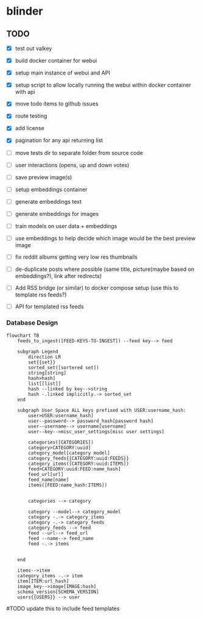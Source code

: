 # blinder


## TODO
- [x] test out valkey
- [x] build docker container for webui
- [x] setup main instance of webui and API
- [x] setup script to allow locally running the webui within docker container with api
- [x] move todo items to github issues
- [x] route testing
- [x] add license
- [x] pagination for any api returning list
- [ ] move tests dir to separate folder from source code
- [ ] user interactions (opens, up and down votes)
- [ ] save preview image(s)
- [ ] setup embeddings container
- [ ] generate embeddings text
- [ ] generate embeddings for images
- [ ] train models on user data + embeddings
- [ ] use embeddings to help decide which image would be the best preview image
- [ ] fix reddit albums getting very low res thumbnails
- [ ] de-duplicate posts where possible (same title, picture(maybe based on embeddings?), link after redirects)
- [ ] Add RSS bridge (or similar) to docker compose setup (use this to template rss feeds?)
- [ ] API for templated rss feeds


### Database Design

```mermaid
flowchart TB
    feeds_to_ingest([FEED-KEYS-TO-INGEST]) --feed key--> feed

    subgraph Legend
        direction LR
        set{{set}}
        sorted_set([sortered set])
        string[string]
        hash>hash]
        list[[list]]
        hash --linked by key-->string
        hash -.linked implicitly.-> sorted_set
    end

    subgraph User Space ALL keys prefixed with USER:username_hash:
        user>USER:username_hash]
        user--password--> password_hash[password hash]
        user--username--> username[username]
        user--key-->misc_user_settings[misc user settings]

        categories([CATEGORIES])
        category>CATEGORY:uuid]
        category_model[category model]
        category_feeds{{CATEGORY:uuid:FEEDS}}
        category_items([CATEGORY:uuid:ITEMS])
        feed>CATEGORY:uuid:FEED:name_hash]
        feed_url[url]
        feed_name[name]
        items([FEED:name_hash:ITEMS])


        categories --> category

        category --model--> category_model
        category -.-> category_items
        category -.-> category_feeds
        category_feeds --> feed
        feed --url--> feed_url
        feed --name--> feed_name
        feed -.-> items


    end

    items-->item
    category_items -.-> item
    item[ITEM:url_hash]
    image_key-->image[IMAGE:hash]
    schema_version[SCHEMA_VERSION]
    users{{USERS}} --> user

```
#TODO update this to include feed templates
